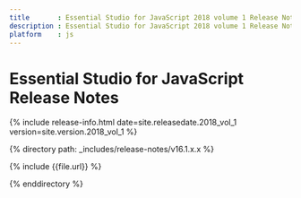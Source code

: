 ```yaml
---
title 		: Essential Studio for JavaScript 2018 volume 1 Release Notes
description : Essential Studio for JavaScript 2018 volume 1 Release Notes
platform 	: js
---
```


# Essential Studio for JavaScript Release Notes

{% include release-info.html date=site.releasedate.2018_vol_1 version=site.version.2018_vol_1 %} 

{% directory path: _includes/release-notes/v16.1.x.x  %}

{% include {{file.url}} %}

{% enddirectory %}